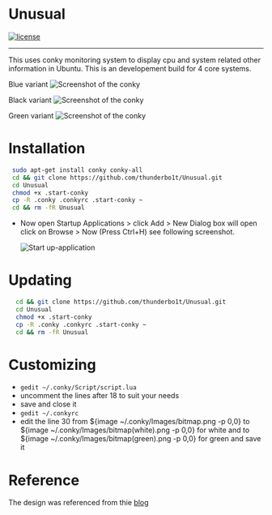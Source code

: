 

# Unusual

[![license](https://img.shields.io/github/license/mashape/apistatus.svg)](https://github.com/thunderbo1t/Unusual/blob/master/LICENSE)

***

This uses conky monitoring system to display cpu and system related other information in Ubuntu.
This is an developement build for 4 core systems. 

Blue variant
![Screenshot of the conky](https://github.com/thunderbo1t/Unusual/blob/master/.conky/Images/Screenshot/Screenshot(blue).png)


Black variant
![Screenshot of the conky](https://github.com/thunderbo1t/Unusual/blob/master/.conky/Images/Screenshot/Screenshot(black).png)

Green variant
![Screenshot of the conky](https://github.com/thunderbo1t/Unusual/blob/master/.conky/Images/Screenshot/Screenshot(green).png)
# Installation
   ```bash
    sudo apt-get install conky conky-all
  	cd && git clone https://github.com/thunderbo1t/Unusual.git
  	cd Unusual
  	chmod +x .start-conky 
  	cp -R .conky .conkyrc .start-conky ~
  	cd && rm -fR Unusual
  ```
  * Now open Startup Applications > click Add  > New Dialog box will open click on Browse > Now (Press Ctrl+H) see following screenshot.

	![Start up-application](http://i.imgur.com/lFoYjWC.png)

# Updating

```bash
  cd && git clone https://github.com/thunderbo1t/Unusual.git
  cd Unusual
  chmod +x .start-conky 
  cp -R .conky .conkyrc .start-conky ~
  cd && rm -fR Unusual
```


# Customizing

  * `gedit ~/.conky/Script/script.lua `
  * uncomment the lines after 18 to suit your needs
  * save and close it
  * `gedit ~/.conkyrc`
  * edit the line 30 from ${image ~/.conky/Images/bitmap.png -p 0,0} to ${image ~/.conky/Images/bitmap(white).png -p 0,0} for white and to ${image ~/.conky/Images/bitmap(green).png -p 0,0} for green and save it

# Reference 

The design was referenced from thie [blog](http://thepeachyblog.blogspot.in/2010/07/here-is-new-conkylua-setup-from-me.html)